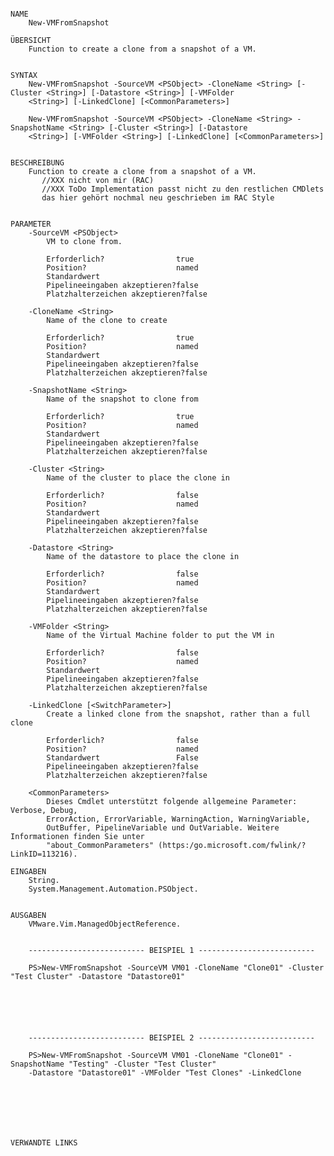 ﻿```

NAME
    New-VMFromSnapshot
    
ÜBERSICHT
    Function to create a clone from a snapshot of a VM.
    
    
SYNTAX
    New-VMFromSnapshot -SourceVM <PSObject> -CloneName <String> [-Cluster <String>] [-Datastore <String>] [-VMFolder 
    <String>] [-LinkedClone] [<CommonParameters>]
    
    New-VMFromSnapshot -SourceVM <PSObject> -CloneName <String> -SnapshotName <String> [-Cluster <String>] [-Datastore 
    <String>] [-VMFolder <String>] [-LinkedClone] [<CommonParameters>]
    
    
BESCHREIBUNG
    Function to create a clone from a snapshot of a VM.
       //XXX nicht von mir (RAC)
       //XXX ToDo Implementation passt nicht zu den restlichen CMDlets
       das hier gehört nochmal neu geschrieben im RAC Style
    

PARAMETER
    -SourceVM <PSObject>
        VM to clone from.
        
        Erforderlich?                true
        Position?                    named
        Standardwert                 
        Pipelineeingaben akzeptieren?false
        Platzhalterzeichen akzeptieren?false
        
    -CloneName <String>
        Name of the clone to create
        
        Erforderlich?                true
        Position?                    named
        Standardwert                 
        Pipelineeingaben akzeptieren?false
        Platzhalterzeichen akzeptieren?false
        
    -SnapshotName <String>
        Name of the snapshot to clone from
        
        Erforderlich?                true
        Position?                    named
        Standardwert                 
        Pipelineeingaben akzeptieren?false
        Platzhalterzeichen akzeptieren?false
        
    -Cluster <String>
        Name of the cluster to place the clone in
        
        Erforderlich?                false
        Position?                    named
        Standardwert                 
        Pipelineeingaben akzeptieren?false
        Platzhalterzeichen akzeptieren?false
        
    -Datastore <String>
        Name of the datastore to place the clone in
        
        Erforderlich?                false
        Position?                    named
        Standardwert                 
        Pipelineeingaben akzeptieren?false
        Platzhalterzeichen akzeptieren?false
        
    -VMFolder <String>
        Name of the Virtual Machine folder to put the VM in
        
        Erforderlich?                false
        Position?                    named
        Standardwert                 
        Pipelineeingaben akzeptieren?false
        Platzhalterzeichen akzeptieren?false
        
    -LinkedClone [<SwitchParameter>]
        Create a linked clone from the snapshot, rather than a full clone
        
        Erforderlich?                false
        Position?                    named
        Standardwert                 False
        Pipelineeingaben akzeptieren?false
        Platzhalterzeichen akzeptieren?false
        
    <CommonParameters>
        Dieses Cmdlet unterstützt folgende allgemeine Parameter: Verbose, Debug,
        ErrorAction, ErrorVariable, WarningAction, WarningVariable,
        OutBuffer, PipelineVariable und OutVariable. Weitere Informationen finden Sie unter 
        "about_CommonParameters" (https:/go.microsoft.com/fwlink/?LinkID=113216). 
    
EINGABEN
    String.
    System.Management.Automation.PSObject.
    
    
AUSGABEN
    VMware.Vim.ManagedObjectReference.
    
    
    -------------------------- BEISPIEL 1 --------------------------
    
    PS>New-VMFromSnapshot -SourceVM VM01 -CloneName "Clone01" -Cluster "Test Cluster" -Datastore "Datastore01"
    
    
    
    
    
    
    -------------------------- BEISPIEL 2 --------------------------
    
    PS>New-VMFromSnapshot -SourceVM VM01 -CloneName "Clone01" -SnapshotName "Testing" -Cluster "Test Cluster" 
    -Datastore "Datastore01" -VMFolder "Test Clones" -LinkedClone
    
    
    
    
    
    
    
VERWANDTE LINKS



```

